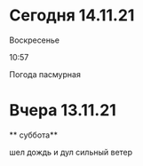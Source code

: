# Сегодня 14.11.21

Воскресенье

10:57

Погода пасмурная

# Вчера  13.11.21

** суббота**

шел дождь и дул сильный ветер